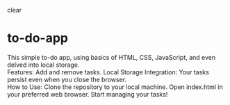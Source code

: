 clear
# to-do-app
This simple to-do app, using basics of HTML, CSS, JavaScript, and even delved into local storage.<br>
Features: Add and remove tasks. Local Storage Integration: Your tasks persist even when you close the browser. <br>
How to Use: Clone the repository to your local machine. Open index.html in your preferred web browser. Start managing your tasks! 